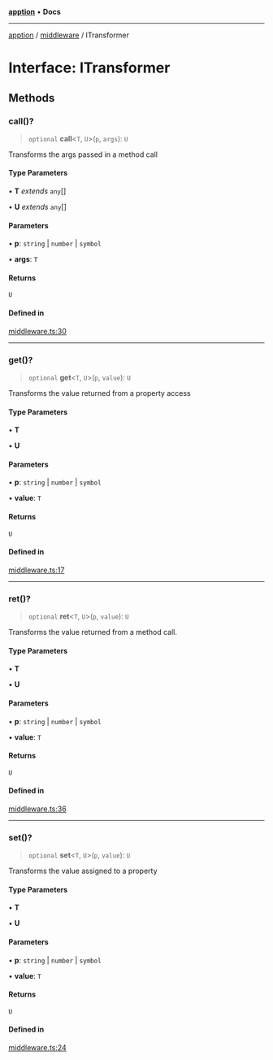 [**apption**](../../README.md) • **Docs**

***

[apption](../../modules.md) / [middleware](../README.md) / ITransformer

# Interface: ITransformer

## Methods

### call()?

> `optional` **call**\<`T`, `U`\>(`p`, `args`): `U`

Transforms the args passed in a method call

#### Type Parameters

• **T** *extends* `any`[]

• **U** *extends* `any`[]

#### Parameters

• **p**: `string` \| `number` \| `symbol`

• **args**: `T`

#### Returns

`U`

#### Defined in

[middleware.ts:30](https://github.com/mksunny1/apption/blob/3f2288c24fed7fc1effebf2fdac51656d2dda91c/src/middleware.ts#L30)

***

### get()?

> `optional` **get**\<`T`, `U`\>(`p`, `value`): `U`

Transforms the value returned from a property access

#### Type Parameters

• **T**

• **U**

#### Parameters

• **p**: `string` \| `number` \| `symbol`

• **value**: `T`

#### Returns

`U`

#### Defined in

[middleware.ts:17](https://github.com/mksunny1/apption/blob/3f2288c24fed7fc1effebf2fdac51656d2dda91c/src/middleware.ts#L17)

***

### ret()?

> `optional` **ret**\<`T`, `U`\>(`p`, `value`): `U`

Transforms the value returned from a method call.

#### Type Parameters

• **T**

• **U**

#### Parameters

• **p**: `string` \| `number` \| `symbol`

• **value**: `T`

#### Returns

`U`

#### Defined in

[middleware.ts:36](https://github.com/mksunny1/apption/blob/3f2288c24fed7fc1effebf2fdac51656d2dda91c/src/middleware.ts#L36)

***

### set()?

> `optional` **set**\<`T`, `U`\>(`p`, `value`): `U`

Transforms the value assigned to a property

#### Type Parameters

• **T**

• **U**

#### Parameters

• **p**: `string` \| `number` \| `symbol`

• **value**: `T`

#### Returns

`U`

#### Defined in

[middleware.ts:24](https://github.com/mksunny1/apption/blob/3f2288c24fed7fc1effebf2fdac51656d2dda91c/src/middleware.ts#L24)
